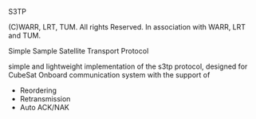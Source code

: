 S3TP
 
 (C)WARR, LRT, TUM. All rights Reserved.
 In association with WARR, LRT and TUM. 
 
 Simple Sample Satellite Transport Protocol
 
 simple and lightweight implementation of the s3tp protocol, designed for CubeSat Onboard communication system with the support of 
 - Reordering
 - Retransmission
 - Auto ACK/NAK
 
 
 
